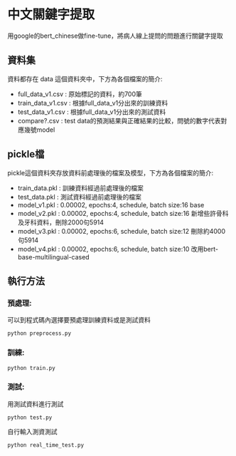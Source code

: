 # 中文關鍵字提取

用google的bert_chinese做fine-tune，將病人線上提問的問題進行關鍵字提取

## 資料集
資料都存在 data 這個資料夾中，下方為各個檔案的簡介:
* full_data_v1.csv : 原始標記的資料，約700筆
* train_data_v1.csv : 根據full_data_v1分出來的訓練資料
* test_data_v1.csv : 根據full_data_v1分出來的測試資料
* compare?.csv : test data的預測結果與正確結果的比較，問號的數字代表對應幾號model

## pickle檔
pickle這個資料夾存放資料前處理後的檔案及模型，下方為各個檔案的簡介:
* train_data.pkl : 訓練資料經過前處理後的檔案
* test_data.pkl : 測試資料經過前處理後的檔案
* model_v1.pkl : 0.00002, epochs:4, schedule, batch size:16  base
* model_v2.pkl : 0.00002, epochs:4, schedule, batch size:16  新增些許骨科及牙科資料，刪除2000句5914
* model_v3.pkl : 0.00002, epochs:6, schedule, batch size:12  刪除約4000句5914
* model_v4.pkl : 0.00002, epochs:6, schedule, batch size:10  改用bert-base-multilingual-cased

## 執行方法
### 預處理:
可以到程式碼內選擇要預處理訓練資料或是測試資料

    python preprocess.py
### 訓練:
    python train.py
### 測試:
用測試資料進行測試

    python test.py
自行輸入測資測試

    python real_time_test.py

